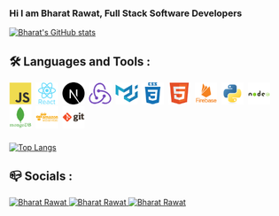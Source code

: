 ### Hi I am Bharat Rawat, Full Stack Software Developers

<!--
**bcrazydreamer/bcrazydreamer** is a ✨ _special_ ✨ repository because its `README.md` (this file) appears on your GitHub profile.

Here are some ideas to get you started:

- 🔭 I’m currently working on ...
- 🌱 I’m currently learning ...
- 👯 I’m looking to collaborate on ...
- 🤔 I’m looking for help with ...
- 💬 Ask me about ...
- 📫 How to reach me: ...
- 😄 Pronouns: ...
- ⚡ Fun fact: ...
-->

[![Bharat's GitHub stats](https://github-readme-stats.vercel.app/api?username=bcrazydreamer&show_icons=true&theme=tokyonight)](https://github.com/bcrazydreamer)

## :hammer_and_wrench: Languages and Tools :
<div>
    <img src="https://github.com/devicons/devicon/blob/master/icons/javascript/javascript-original.svg" title="JavaScript" alt="JavaScript" width="40" height="40"/>&nbsp;
  <img src="https://github.com/devicons/devicon/blob/master/icons/react/react-original-wordmark.svg" title="React" alt="React" width="40" height="40"/>&nbsp;
  <img src="https://github.com/devicons/devicon/blob/master/icons/nextjs/nextjs-original.svg" title="NextJs" alt="NextJs" width="40" height="40"/>&nbsp;
  <img src="https://github.com/devicons/devicon/blob/master/icons/redux/redux-original.svg" title="Redux" alt="Redux " width="40" height="40"/>&nbsp;
    <img src="https://github.com/devicons/devicon/blob/master/icons/materialui/materialui-original.svg" title="Material UI" alt="Material UI" width="40" height="40"/>&nbsp;
  <img src="https://github.com/devicons/devicon/blob/master/icons/css3/css3-plain-wordmark.svg"  title="CSS3" alt="CSS" width="40" height="40"/>&nbsp;
  <img src="https://github.com/devicons/devicon/blob/master/icons/html5/html5-original.svg" title="HTML5" alt="HTML" width="40" height="40"/>&nbsp;
  <img src="https://github.com/devicons/devicon/blob/master/icons/firebase/firebase-plain-wordmark.svg" title="Firebase" alt="Firebase" width="40" height="40"/>&nbsp;
  <img src="https://github.com/devicons/devicon/blob/master/icons/python/python-original.svg" title="Python" alt="Python" width="40" height="40"/>&nbsp;
  <img src="https://github.com/devicons/devicon/blob/master/icons/nodejs/nodejs-original-wordmark.svg" title="NodeJS" alt="NodeJS" width="40" height="40"/>&nbsp;
  <img src="https://github.com/devicons/devicon/blob/master/icons/mongodb/mongodb-plain-wordmark.svg" title="MongoDb" alt="MongoDb" width="40" height="40"/>&nbsp;
  <img src="https://github.com/devicons/devicon/blob/master/icons/amazonwebservices/amazonwebservices-plain-wordmark.svg" title="AWS" alt="AWS" width="40" height="40"/>&nbsp;
  <img src="https://github.com/devicons/devicon/blob/master/icons/git/git-original-wordmark.svg" title="Git" **alt="Git" width="40" height="40"/>
</div>

###
[![Top Langs](https://github-readme-stats.vercel.app/api/top-langs/?username=bcrazydreamer&layout=compact&theme=tokyonight)](https://github.com/bcrazydreamer?tab=repositories)

## :mailbox_closed: Socials :

<div id="badges">
  <a href="https://www.linkedin.com/in/iambharatrawat">
    <img src="https://img.shields.io/badge/LinkedIn-blue?style=for-the-badge&logo=linkedin&logoColor=white" alt="Bharat Rawat"/>
  </a>
  <a href="https://www.instagram.com/bharat_xettri">
    <img src="https://img.shields.io/badge/Instagram-red?style=for-the-badge&logo=instagram&logoColor=white" alt="Bharat Rawat"/>
  </a>
  <a href="https://twitter.com/imbharatrawat">
    <img src="https://img.shields.io/badge/Twitter-blue?style=for-the-badge&logo=twitter&logoColor=white" alt="Bharat Rawat"/>
  </a>
</div>
